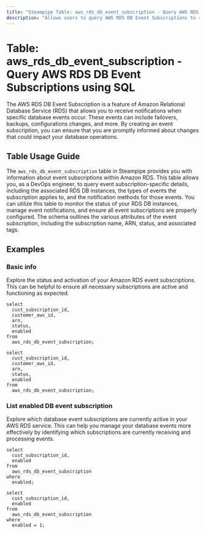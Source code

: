```yaml
---
title: "Steampipe Table: aws_rds_db_event_subscription - Query AWS RDS DB Event Subscriptions using SQL"
description: "Allows users to query AWS RDS DB Event Subscriptions to retrieve information about all event subscriptions for RDS DB instances."
---
```


# Table: aws_rds_db_event_subscription - Query AWS RDS DB Event Subscriptions using SQL

The AWS RDS DB Event Subscription is a feature of Amazon Relational Database Service (RDS) that allows you to receive notifications when specific database events occur. These events can include failovers, backups, configurations changes, and more. By creating an event subscription, you can ensure that you are promptly informed about changes that could impact your database operations.

## Table Usage Guide

The `aws_rds_db_event_subscription` table in Steampipe provides you with information about event subscriptions within Amazon RDS. This table allows you, as a DevOps engineer, to query event subscription-specific details, including the associated RDS DB instances, the types of events the subscription applies to, and the notification methods for those events. You can utilize this table to monitor the status of your RDS DB instances, manage event notifications, and ensure all event subscriptions are properly configured. The schema outlines the various attributes of the event subscription, including the subscription name, ARN, status, and associated tags.

## Examples

### Basic info
Explore the status and activation of your Amazon RDS event subscriptions. This can be helpful to ensure all necessary subscriptions are active and functioning as expected.

```sql+postgres
select
  cust_subscription_id,
  customer_aws_id,
  arn,
  status,
  enabled
from
  aws_rds_db_event_subscription;
```

```sql+sqlite
select
  cust_subscription_id,
  customer_aws_id,
  arn,
  status,
  enabled
from
  aws_rds_db_event_subscription;
```

### List enabled DB event subscription
Explore which database event subscriptions are currently active in your AWS RDS service. This can help you manage your database events more effectively by identifying which subscriptions are currently receiving and processing events.

```sql+postgres
select
  cust_subscription_id,
  enabled
from
  aws_rds_db_event_subscription
where
  enabled;
```

```sql+sqlite
select
  cust_subscription_id,
  enabled
from
  aws_rds_db_event_subscription
where
  enabled = 1;
```